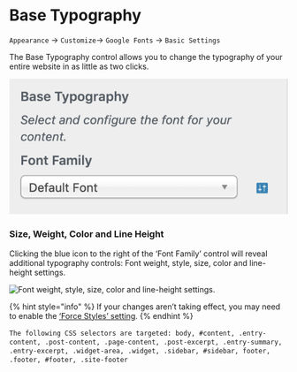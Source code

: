 # Base Typography

`Appearance` → `Customize`→ `Google Fonts` → `Basic Settings`

The Base Typography control allows you to change the typography of your entire website in as little as two clicks.

![](<../.gitbook/assets/image (3).png>)

### Size, Weight, Color and Line Height

Clicking the blue icon to the right of the ‘Font Family’ control will reveal additional typography controls:  Font weight, style, size, color and line-height settings.

![Font weight, style, size, color and line-height settings.](https://fontsplugin.com/wp-content/uploads/2019/04/reveal-settings.png)

{% hint style="info" %}
If your changes aren’t taking effect, you may need to enable the [‘Force Styles’ setting](../debugging/force-styles-setting.md).
{% endhint %}

```
The following CSS selectors are targeted: body, #content, .entry-content, .post-content, .page-content, .post-excerpt, .entry-summary, .entry-excerpt, .widget-area, .widget, .sidebar, #sidebar, footer, .footer, #footer, .site-footer
```
